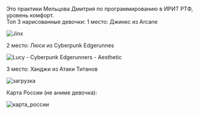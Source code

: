 Это практики Мельцова Дмитрия по программированию в ИРИТ РТФ, уровень комфорт.  
Топ 3 нарисованные девочки: 
1 место: Джинкс из Arcane

![Jinx](https://github.com/user-attachments/assets/cf88a581-42e7-41a7-9b6d-3d5aff19543a)

2 место: Люси из Cyberpunk Edgerunnes

![Lucy - Cyberpunk Edgerunners - Aesthetic](https://github.com/user-attachments/assets/c8901406-9167-4422-bc92-8b90e772a5c4)

3 место: Ханджи из Атаки Титанов

![загрузка](https://github.com/user-attachments/assets/d671455c-50d7-4eca-9436-c1dbb8e25f0c)


Карта России (не аниме девочка):



![карта_россии](https://github.com/user-attachments/assets/1eacfaaf-f68f-4db9-ae18-f952ff1119a2)
